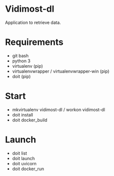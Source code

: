 Vidimost-dl
===========

Application to retrieve data.


Requirements
============

* git bash
* python 3
* virtualenv (pip)
* virtualenvwrapper / virtualenvwrapper-win (pip)
* doit (pip)


Start
=====

* mkvirtualenv vidimost-dl / workon vidimost-dl
* doit install
* doit docker_build


Launch
======

* doit list
* doit launch
* doit uvicorn
* doit docker_run

